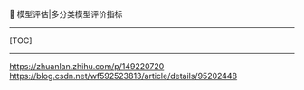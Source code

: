 👏 模型评估|多分类模型评价指标

---
[TOC]

---
https://zhuanlan.zhihu.com/p/149220720
https://blog.csdn.net/wf592523813/article/details/95202448